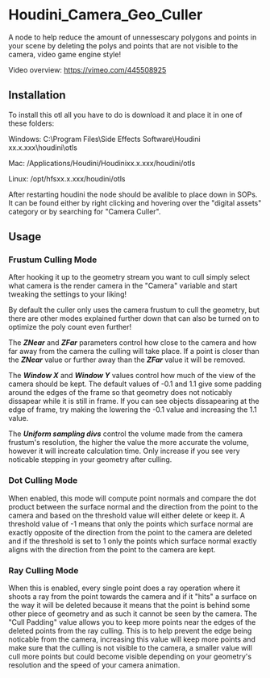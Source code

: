 # Houdini_Camera_Geo_Culler

A node to help reduce the amount of unnessescary polygons and points in your scene by deleting the polys and points that are not visible to the camera, video game engine style!

Video overview: https://vimeo.com/445508925

## Installation

To install this otl all you have to do is download it and place it in one of these folders:

Windows: C:\Program Files\Side Effects Software\Houdini xx.x.xxx\houdini\otls

Mac: /Applications/Houdini/Houdinixx.x.xxx/houdini/otls

Linux: /opt/hfsxx.x.xxx/houdini/otls

After restarting houdini the node should be avalible to place down in SOPs.
It can be found either by right clicking and hovering over the "digital assets" category or by searching for "Camera Culler".

## Usage

### Frustum Culling Mode

After hooking it up to the geometry stream you want to cull simply select what camera is the render camera in the "Camera" variable and start tweaking the settings to your liking!

By default the culler only uses the camera frustum to cull the geometry, but there are other modes explained further down that can also be turned on to optimize the poly count even further!

The ***ZNear*** and ***ZFar*** parameters control how close to the camera and how far away from the camera the culling will take place. If a point is closer than the ***ZNear*** value or further away than the ***ZFar*** value it will be removed.

The ***Window X*** and ***Window Y*** values control how much of the view of the camera should be kept. The default values of -0.1 and 1.1 give some padding around the edges of the frame so that geometry does not noticably dissapear while it is still in frame. If you can see objects dissapearing at the edge of frame, try making the lowering the -0.1 value and increasing the 1.1 value.

The ***Uniform sampling divs*** control the volume made from the camera frustum's resolution, the higher the value the more accurate the volume, however it will increate calculation time. Only increase if you see very noticable stepping in your geometry after culling.

### Dot Culling Mode

When enabled, this mode will compute point normals and compare the dot product between the surface normal and the direction from the point to the camera and based on the threshold value will either delete or keep it. A threshold value of -1 means that only the points which surface normal are exactly opposite of the direction from the point to the camera are deleted and if the threshold is set to 1 only the points which surface normal exactly aligns with the direction from the point to the camera are kept.

### Ray Culling Mode

When this is enabled, every single point does a ray operation where it shoots a ray from the point towards the camera and if it "hits" a surface on the way it will be deleted because it means that the point is behind some other piece of geometry and as such it cannot be seen by the camera. The "Cull Padding" value allows you to keep more points near the edges of the deleted points from the ray culling. This is to help prevent the edge being noticable from the camera, increasing this value will keep more points and make sure that the culling is not visible to the camera, a smaller value will cull more points but could become visible depending on your geometry's resolution and the speed of your camera animation.